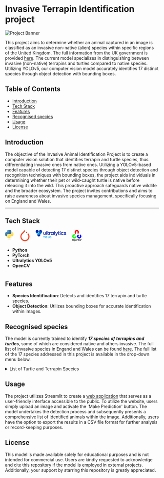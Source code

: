 # Invasive Terrapin Identification project

![Project Banner](https://github.com/GorPiliposyan/invasive-animals/blob/main/Images/banner_img.png)

This project aims to determine whether an animal captured in an image is classified as an invasive non-native (alien) species within specific regions of the United Kingdom. The full information from the UK government is provided [here](https://www.gov.uk/guidance/invasive-non-native-alien-animal-species-rules-in-england-and-wales). The current model specializes in distinguishing between invasive (non-native) terrapins and turtles compared to native species. Utilizing YOLOv5, our computer vision model accurately identifies 17 distinct species through object detection with bounding boxes.

## Table of Contents

- [Introduction](#introduction)
- [Tech Stack](#Tech-Stack)
- [Features](#features)
- [Recognised species](#Recognised-species)
- [Usage](#usage)
- [License](#license)
<!-- - [Installation](#installation)-->
<!-- - [Contributing](#contributing)-->

## Introduction

The objective of the Invasive Animal Identification Project is to create a computer vision solution that identifies terrapin and turtle species, thus differentiating invasive ones from native ones. Utilizing a YOLOv5-based model capable of detecting 17 distinct species through object detection and recognition techniques with bounding boxes, the project aids individuals in determining whether their pet or wild-caught turtle is native before releasing it into the wild. This proactive approach safeguards native wildlife and the broader ecosystem. The project invites contributions and aims to raise awareness about invasive species management, specifically focusing on England and Wales.

---

## Tech Stack

<img align="left" alt="Java" width="30px" style="padding-right:20px;" src="https://github.com/GorPiliposyan/invasive-animal-identification/blob/main/Images/Python-logo-notext.svg"/>
<img align="left" alt="Java" width="30px" style="padding-right:20px;" src="https://github.com/GorPiliposyan/invasive-animal-identification/blob/main/Images/PyTorch_logo_icon.svg"/>
<img align="left" alt="Java" width="100px" style="padding-right:20px;" src="https://github.com/GorPiliposyan/invasive-animal-identification/blob/main/Images/UltralyticsYOLO_full_blue.svg"/>
<img align="left" alt="Java" width="30px" style="padding-right:20px;" src="https://github.com/GorPiliposyan/invasive-animal-identification/blob/main/Images/OpenCV_Logo.svg"/>
<br />

#

- **Python**
- **PyTorch**
- **Ultralytics YOLOv5**
- **OpenCV**

#

## Features

- **Species Identification**: Detects and identifies 17 terrapin and turtle species.
- **Object Detection**: Utilizes bounding boxes for accurate identification within images.

## Recognised species

The model is currently trained to identify ***17 species of terrapins and turtles***, some of which are considered native and others invasive. The full list of invasive species in Engand and Wales can be found [here](https://www.gov.uk/guidance/invasive-non-native-alien-animal-species-rules-in-england-and-wales). The full list of the 17 species addressed in this project is available in the drop-down menu below.

<details>
  <summary>List of Turtle and Terrapin Species</summary>
  
  - Alligator snapping turtle
  - Common musk turtle
  - Cumberland slider terrapin
  - European pond turtle
  - False map turtle
  - Florida red-bellied cooter
  - Map turtle
  - Mississippi map turtle
  - Mud turtle
  - Peninsula cooter
  - Razorback musk turtle
  - Red-eared slider terrapin
  - River cooter
  - Snake necked turtle
  - Softshell turtle
  - Spotted turtle
  - Yellow-bellied slider terrapin
  
</details>



## Usage

The project utilizes Streamlit to create a [web application](https://terrapin-species-classifier.streamlit.app/) that serves as a user-friendly interface accessible to the public. To utilize the website, users simply upload an image and activate the 'Make Prediction' button. The model undertakes the detection process and subsequently presents a comprehensive list of identified animals within the image. Additionally, users have the option to export the results in a CSV file format for further analysis or record-keeping purposes.

## License

This model is made available solely for educational purposes and is not intended for commercial use. Users are kindly requested to acknowledge and cite this repository if the model is employed in external projects. Additionally, your support by starring this repository is greatly appreciated.

<!--
## Installation

Provide instructions here on how to install and set up the project for use.
-->

<!--
## Contributing

Welcome contributions! Guidelines for reporting bugs, suggesting enhancements, or submitting pull requests can be found [here](link_to_contributing_guidelines).
-->



